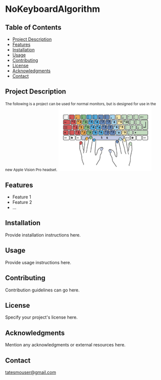 # NoKeyboardAlgorithm

## Table of Contents

- [Project Description](#project-description)
- [Features](#features)
- [Installation](#installation)
- [Usage](#usage)
- [Contributing](#contributing)
- [License](#license)
- [Acknowledgments](#acknowledgments)
- [Contact](#contact)

## Project Description

<small>The following is a project can be used for normal monitors, but is designed for use in the new Apple Vision Pro headset.</small>
<img src="SmallKeyboard/images/keyboardImage.jpg" alt="Keyboard" width="300">


## Features

- Feature 1
- Feature 2
- ...

## Installation

Provide installation instructions here.

## Usage

Provide usage instructions here.

## Contributing

Contribution guidelines can go here.

## License

Specify your project's license here.

## Acknowledgments

Mention any acknowledgments or external resources here.

## Contact
tatesmouser@gmail.com

